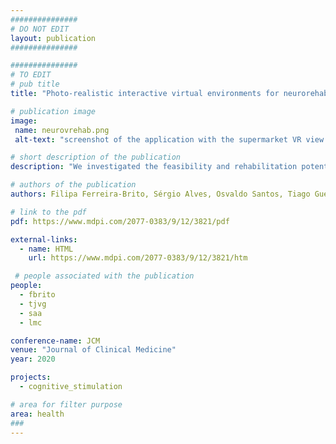```yaml
---
###############
# DO NOT EDIT
layout: publication
###############

###############
# TO EDIT
# pub title
title: "Photo-realistic interactive virtual environments for neurorehabilitation in mild cognitive impairment (NeuroVRehab.PT): a participatory design and proof-of-concept study"

# publication image
image:
 name: neurovrehab.png
 alt-text: "screenshot of the application with the supermarket VR view and the options Game Modes, Challenges, Shopping list" # provide a short description for the image #a11y

# short description of the publication
description: "We investigated the feasibility and rehabilitation potential of a new design approach to create highly realistic interactive virtual environments for MCI patients’ neurorehabilitation. Through a participatory design protocol, a neurorehabilitation digital platform was developed using images captured from a Portuguese supermarket (NeuroVRehab.PT). NeuroVRehab.PT main features (e.g., medium-size supermarket, use of shopping lists) were established accordingly to a shopping behavior questionnaire filled in by 110 older adults. Seven health professionals used the platform and assessed its rehabilitation potential, clinical applicability and user-experience."

# authors of the publication
authors: Filipa Ferreira-Brito, Sérgio Alves, Osvaldo Santos, Tiago Guerreiro, Cátia Caneiras, Luís Carriço, Ana Verdelho

# link to the pdf
pdf: https://www.mdpi.com/2077-0383/9/12/3821/pdf

external-links:
  - name: HTML
    url: https://www.mdpi.com/2077-0383/9/12/3821/htm

 # people associated with the publication
people:
  - fbrito
  - tjvg
  - saa
  - lmc

conference-name: JCM
venue: "Journal of Clinical Medicine"
year: 2020

projects:
  - cognitive_stimulation

# area for filter purpose
area: health
###
---
```


